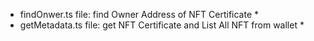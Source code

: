 * findOnwer.ts file: find Owner Address of NFT Certificate *
* getMetadata.ts file: get NFT Certificate and List All NFT from wallet *
